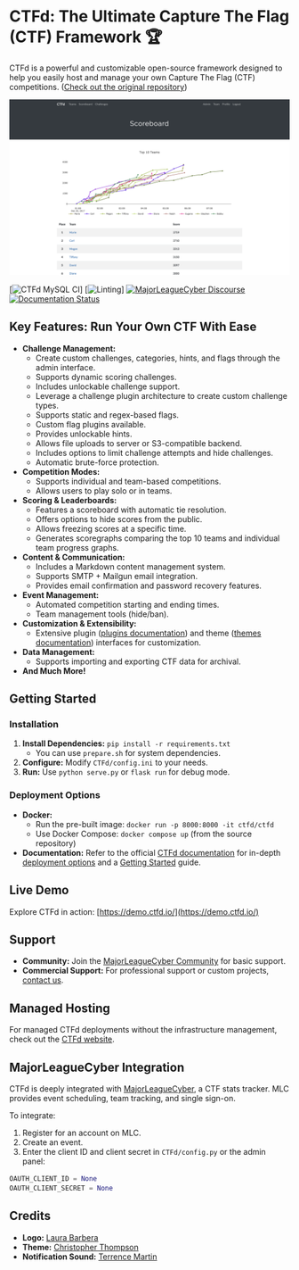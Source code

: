 # CTFd: The Ultimate Capture The Flag (CTF) Framework 🏆

CTFd is a powerful and customizable open-source framework designed to help you easily host and manage your own Capture The Flag (CTF) competitions. ([Check out the original repository](https://github.com/CTFd/CTFd))

![CTFd is a CTF in a can.](https://github.com/CTFd/CTFd/blob/master/CTFd/themes/core/static/img/scoreboard.png?raw=true)

[![CTFd MySQL CI](https://github.com/CTFd/CTFd/workflows/CTFd%20MySQL%20CI/badge.svg?branch=master)]
[![Linting](https://github.com/CTFd/CTFd/workflows/Linting/badge.svg?branch=master)]
[![MajorLeagueCyber Discourse](https://img.shields.io/discourse/status?server=https%3A%2F%2Fcommunity.majorleaguecyber.org%2F)](https://community.majorleaguecyber.org/)
[![Documentation Status](https://api.netlify.com/api/v1/badges/6d10883a-77bb-45c1-a003-22ce1284190e/deploy-status)](https://docs.ctfd.io)

## Key Features: Run Your Own CTF With Ease

*   **Challenge Management:**
    *   Create custom challenges, categories, hints, and flags through the admin interface.
    *   Supports dynamic scoring challenges.
    *   Includes unlockable challenge support.
    *   Leverage a challenge plugin architecture to create custom challenge types.
    *   Supports static and regex-based flags.
    *   Custom flag plugins available.
    *   Provides unlockable hints.
    *   Allows file uploads to server or S3-compatible backend.
    *   Includes options to limit challenge attempts and hide challenges.
    *   Automatic brute-force protection.
*   **Competition Modes:**
    *   Supports individual and team-based competitions.
    *   Allows users to play solo or in teams.
*   **Scoring & Leaderboards:**
    *   Features a scoreboard with automatic tie resolution.
    *   Offers options to hide scores from the public.
    *   Allows freezing scores at a specific time.
    *   Generates scoregraphs comparing the top 10 teams and individual team progress graphs.
*   **Content & Communication:**
    *   Includes a Markdown content management system.
    *   Supports SMTP + Mailgun email integration.
    *   Provides email confirmation and password recovery features.
*   **Event Management:**
    *   Automated competition starting and ending times.
    *   Team management tools (hide/ban).
*   **Customization & Extensibility:**
    *   Extensive plugin ([plugins documentation](https://docs.ctfd.io/docs/plugins/overview)) and theme ([themes documentation](https://docs.ctfd.io/docs/themes/overview)) interfaces for customization.
*   **Data Management:**
    *   Supports importing and exporting CTF data for archival.
*   **And Much More!**

## Getting Started

### Installation

1.  **Install Dependencies:**  `pip install -r requirements.txt`
    *   You can use `prepare.sh` for system dependencies.
2.  **Configure:** Modify `CTFd/config.ini` to your needs.
3.  **Run:** Use `python serve.py` or `flask run` for debug mode.

### Deployment Options

*   **Docker:**
    *   Run the pre-built image: `docker run -p 8000:8000 -it ctfd/ctfd`
    *   Use Docker Compose:  `docker compose up` (from the source repository)
*   **Documentation:** Refer to the official [CTFd documentation](https://docs.ctfd.io/) for in-depth [deployment options](https://docs.ctfd.io/docs/deployment/installation) and a [Getting Started](https://docs.ctfd.io/tutorials/getting-started/) guide.

## Live Demo

Explore CTFd in action:  [https://demo.ctfd.io/](https://demo.ctfd.io/)

## Support

*   **Community:** Join the [MajorLeagueCyber Community](https://community.majorleaguecyber.org/) for basic support.
*   **Commercial Support:** For professional support or custom projects, [contact us](https://ctfd.io/contact/).

## Managed Hosting

For managed CTFd deployments without the infrastructure management, check out the [CTFd website](https://ctfd.io/).

## MajorLeagueCyber Integration

CTFd is deeply integrated with [MajorLeagueCyber](https://majorleaguecyber.org/), a CTF stats tracker.  MLC provides event scheduling, team tracking, and single sign-on.

To integrate:

1.  Register for an account on MLC.
2.  Create an event.
3.  Enter the client ID and client secret in `CTFd/config.py` or the admin panel:

```python
OAUTH_CLIENT_ID = None
OAUTH_CLIENT_SECRET = None
```

## Credits

*   **Logo:** [Laura Barbera](http://www.laurabb.com/)
*   **Theme:** [Christopher Thompson](https://github.com/breadchris)
*   **Notification Sound:** [Terrence Martin](https://soundcloud.com/tj-martin-composer)
